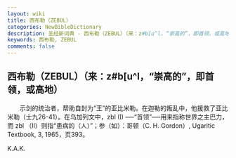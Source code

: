 ```yaml
---
layout: wiki
title: 西布勒（ZEBUL）
categories: NewBibleDictionary
description: 圣经新词典 - 西布勒（ZEBUL）（来：z#b[u^l，“崇高的”，即首领，或高地）
keywords: 西布勒, ZEBUL
comments: false
---
```


## 西布勒（ZEBUL）（来：z#b[u^l，“崇高的”，即首领，或高地）

　　示剑的统治者，帮助自封为“王”的亚比米勒。在迦勒的叛乱中，他援救了亚比米勒（士九26-41）。在乌加列文中，zbl (I) ──“首领”──用来指称世界之主巴力，而 zbl （II）则指“患病的（人）”；参（如）：哥顿（C. H. Gordon）, Ugaritic Textbook, 3, 1965，页393。

K.A.K.








